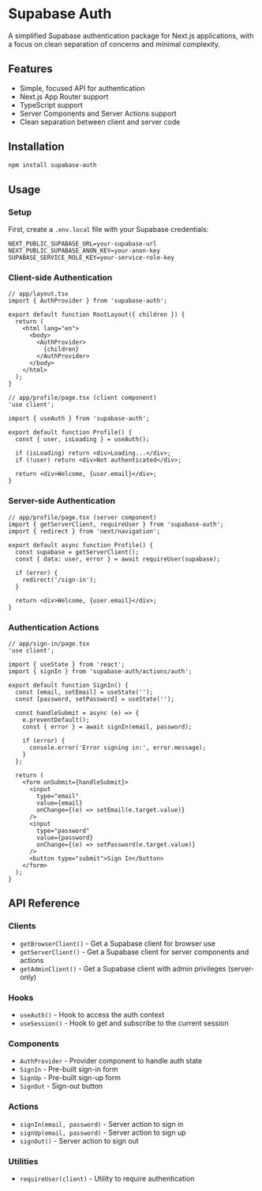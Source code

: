 # Supabase Auth

A simplified Supabase authentication package for Next.js applications, with a focus on clean separation of concerns and minimal complexity.

## Features

- Simple, focused API for authentication
- Next.js App Router support
- TypeScript support
- Server Components and Server Actions support
- Clean separation between client and server code

## Installation

```bash
npm install supabase-auth
```

## Usage

### Setup

First, create a `.env.local` file with your Supabase credentials:

```
NEXT_PUBLIC_SUPABASE_URL=your-supabase-url
NEXT_PUBLIC_SUPABASE_ANON_KEY=your-anon-key
SUPABASE_SERVICE_ROLE_KEY=your-service-role-key
```

### Client-side Authentication

```tsx
// app/layout.tsx
import { AuthProvider } from 'supabase-auth';

export default function RootLayout({ children }) {
  return (
    <html lang="en">
      <body>
        <AuthProvider>
          {children}
        </AuthProvider>
      </body>
    </html>
  );
}

// app/profile/page.tsx (client component)
'use client';

import { useAuth } from 'supabase-auth';

export default function Profile() {
  const { user, isLoading } = useAuth();
  
  if (isLoading) return <div>Loading...</div>;
  if (!user) return <div>Not authenticated</div>;
  
  return <div>Welcome, {user.email}</div>;
}
```

### Server-side Authentication

```tsx
// app/profile/page.tsx (server component)
import { getServerClient, requireUser } from 'supabase-auth';
import { redirect } from 'next/navigation';

export default async function Profile() {
  const supabase = getServerClient();
  const { data: user, error } = await requireUser(supabase);
  
  if (error) {
    redirect('/sign-in');
  }
  
  return <div>Welcome, {user.email}</div>;
}
```

### Authentication Actions

```tsx
// app/sign-in/page.tsx
'use client';

import { useState } from 'react';
import { signIn } from 'supabase-auth/actions/auth';

export default function SignIn() {
  const [email, setEmail] = useState('');
  const [password, setPassword] = useState('');
  
  const handleSubmit = async (e) => {
    e.preventDefault();
    const { error } = await signIn(email, password);
    
    if (error) {
      console.error('Error signing in:', error.message);
    }
  };
  
  return (
    <form onSubmit={handleSubmit}>
      <input 
        type="email" 
        value={email} 
        onChange={(e) => setEmail(e.target.value)} 
      />
      <input 
        type="password" 
        value={password} 
        onChange={(e) => setPassword(e.target.value)} 
      />
      <button type="submit">Sign In</button>
    </form>
  );
}
```

## API Reference

### Clients

- `getBrowserClient()` - Get a Supabase client for browser use
- `getServerClient()` - Get a Supabase client for server components and actions
- `getAdminClient()` - Get a Supabase client with admin privileges (server-only)

### Hooks

- `useAuth()` - Hook to access the auth context
- `useSession()` - Hook to get and subscribe to the current session

### Components

- `AuthProvider` - Provider component to handle auth state
- `SignIn` - Pre-built sign-in form
- `SignUp` - Pre-built sign-up form
- `SignOut` - Sign-out button

### Actions

- `signIn(email, password)` - Server action to sign in
- `signUp(email, password)` - Server action to sign up
- `signOut()` - Server action to sign out

### Utilities

- `requireUser(client)` - Utility to require authentication 